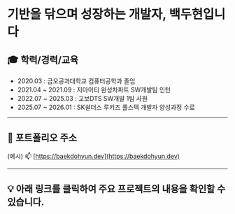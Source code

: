 # 기반을 닦으며 성장하는 개발자, 백두현입니다

## 🎓 학력/경력/교육

- 2020.03 : 금오공과대학교 컴퓨터공학과 졸업
- 2021.04 ~ 2021.09 : 지아이티 완성차파트 SW개발팀 인턴 
- 2022.07 ~ 2025.03 : 교보DTS SW개발 1팀 사원
- 2025.07 ~ 2026.01 : SK쉴더스 루키즈 풀스텍 개발자 양성과정 수료

---

## 🔗 포트폴리오 주소
(예시) 📫  [https://baekdohyun.dev](https://baekdohyun.dev)

---

## 💡 아래 링크를 클릭하여 주요 프로젝트의 내용을 확인할 수 있습니다.
